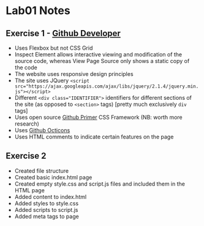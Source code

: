 # Lab01 Notes

## Exercise 1 - [Github Developer](developer.github.com)

+ Uses Flexbox but not CSS Grid
+ Inspect Element allows interactive viewing and modification of the source code, whereas View Page Source only shows a static copy of the code
+ The website uses responsive design principles 
+ The site uses JQuery
`<script src="https://ajax.googleapis.com/ajax/libs/jquery/2.1.4/jquery.min.js"></script>`
+ Different `<div class="IDENTIFIER">` identifiers for different sections of the site (as opposed to `<section>` tags) [pretty much exclusively `div` tags]
+ Uses open source [Github Primer](https://primer.style/) CSS Framework (NB: worth more research)
+ Uses [Github Octicons](https://octicons.github.com) 
+ Uses HTML comments to indicate certain features on the page

## Exercise 2 

+ Created file structure 
+ Created basic index.html page
+ Created empty style.css and script.js files and included them in the HTML page
+ Added content to index.html
+ Added styles to style.css
+ Added scripts to script.js
+ Added meta tags to page